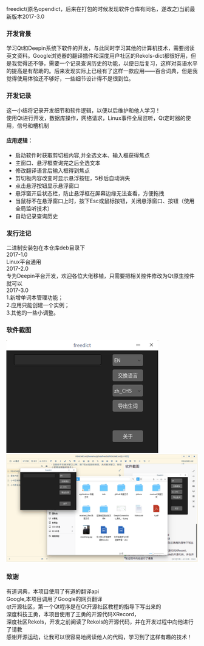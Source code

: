 freedict(原名opendict，后来在打包的时候发现软件仓库有同名，遂改之)当前最新版本2017-3.0

### 开发背景    
学习Qt和Deepin系统下软件的开发，与此同时学习其他的计算机技术，需要阅读英文资料。Google浏览器的翻译插件和深度用户社区的Rekols-dict都很好用，但是我觉得还不够，需要一个记录查询历史的功能，以便日后复习，这样对英语水平的提高是有帮助的。后来发现实际上已经有了这样一款应用——百合词典，但是我觉得使用体验还不够好，一些细节设计得不是很到位。    

### 开发记录    
这一小结将记录开发细节和软件逻辑，以便以后维护和他人学习！    
使用Qt进行开发，数据库操作，网络请求，Linux事件全局监听，Qt定时器的使用，信号和槽机制    

#### 应用逻辑：
- 启动软件时获取剪切板内容,并全选文本、输入框获得焦点    
- 主窗口、悬浮框查询完之后全选文本    
- 修改翻译语言后输入框得到焦点    
- 剪切板内容改变时显示悬浮按钮，5秒后自动消失    
- 点击悬浮按钮显示悬浮窗口    
- 悬浮窗开启状态栏，防止悬浮框在屏幕边缘无法查看，方便拖拽    
- 当鼠标不在悬浮窗口上时，按下Esc或鼠标按钮，关闭悬浮窗口、按钮（使用全局监听技术）    
- 自动记录查询历史    

### 发行注记
二进制安装包在本仓库deb目录下   
2017-1.0     
Linux平台通用    
2017-2.0     
专为Deepin平台开发，欢迎各位大佬移植，只需要把相关控件修改为Qt原生控件就可以    
2017-3.0    
1.新增单词本管理功能；    
2.应用只能创建一个实例；    
3.其他的一些小调整。    

### 软件截图
![主窗口](./README/mainwindow.png)    
![管理生词](./README/manage_words.gif)    

### 致谢    
有道词典，本项目使用了有道的翻译api    
Google,本项目调用了Google的网页翻译    
qt开源社区，第一个Qt程序是在Qt开源社区教程的指导下写出来的    
深度科技王勇，本项目使用了王勇的开源代码XRecord，    
深度社区Rekols，开发之前阅读了Rekols的开源代码，并在开发过程中向他进行了请教    
感谢开源运动，让我可以很容易地阅读他人的代码，学习到了这样有趣的技术！    
